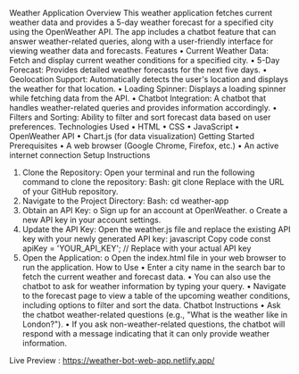 

Weather Application
Overview
This weather application fetches current weather data and provides a 5-day weather forecast for a specified city using the OpenWeather API. The app includes a chatbot feature that can answer weather-related queries, along with a user-friendly interface for viewing weather data and forecasts.
Features
•	Current Weather Data: Fetch and display current weather conditions for a specified city.
•	5-Day Forecast: Provides detailed weather forecasts for the next five days.
•	Geolocation Support: Automatically detects the user's location and displays the weather for that location.
•	Loading Spinner: Displays a loading spinner while fetching data from the API.
•	Chatbot Integration: A chatbot that handles weather-related queries and provides information accordingly.
•	Filters and Sorting: Ability to filter and sort forecast data based on user preferences.
Technologies Used
•	HTML
•	CSS
•	JavaScript
•	OpenWeather API
•	Chart.js (for data visualization)
Getting Started
Prerequisites
•	A web browser (Google Chrome, Firefox, etc.)
•	An active internet connection
Setup Instructions
1.	Clone the Repository:
Open your terminal and run the following command to clone the repository:
Bash:
git clone <repository-url>
Replace <repository-url> with the URL of your GitHub repository.
2.	Navigate to the Project Directory:
Bash: cd weather-app
3.	Obtain an API Key:
o	Sign up for an account at OpenWeather.
o	Create a new API key in your account settings.
4.	Update the API Key:
Open the weather.js file and replace the existing API key with your newly generated API key:
javascript
Copy code
const apiKey = 'YOUR_API_KEY'; // Replace with your actual API key
5.	Open the Application:
o	Open the index.html file in your web browser to run the application.
How to Use
•	Enter a city name in the search bar to fetch the current weather and forecast data.
•	You can also use the chatbot to ask for weather information by typing your query.
•	Navigate to the forecast page to view a table of the upcoming weather conditions, including options to filter and sort the data.
Chatbot Instructions
•	Ask the chatbot weather-related questions (e.g., "What is the weather like in London?").
•	If you ask non-weather-related questions, the chatbot will respond with a message indicating that it can only provide weather information.



Live Preview :  https://weather-bot-web-app.netlify.app/

